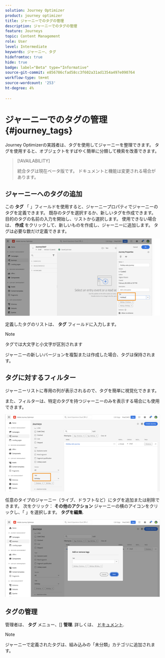 ```yaml
---
solution: Journey Optimizer
product: journey optimizer
title: ジャーニーでのタグの管理
description: ジャーニーでのタグの管理
feature: Journeys
topic: Content Management
role: User
level: Intermediate
keywords: ジャーニー、タグ
hidefromtoc: true
hide: true
badge: label="Beta" type="Informative"
source-git-commit: e856786cfad58cc3f602a31ad1354a497e090764
workflow-type: tm+mt
source-wordcount: '253'
ht-degree: 4%

---
```


# ジャーニーでのタグの管理 {#journey_tags}

Journey Optimizerの実践者は、タグを使用してジャーニーを整理できます。 タグを使用すると、オブジェクトをすばやく簡単に分類して検索を改善できます。

>[!AVAILABILITY]
>
> 統合タグは現在ベータ版です。 ドキュメントと機能は変更される場合があります。

## ジャーニーへのタグの追加

この **タグ** 「 」フィールドを使用すると、ジャーニープロパティでジャーニーのタグを定義できます。 既存のタグを選択するか、新しいタグを作成できます。 目的のタグの名前の入力を開始し、リストから選択します。 使用できない場合は、 **作成** をクリックして、新しいものを作成し、ジャーニーに追加します。 タグは必要な数だけ定義できます。

![](assets/tags1.png)

定義したタグのリストは、 **タグ** フィールドに入力します。

>[!NOTE]
>
> タグでは大文字と小文字が区別されます
> 
> ジャーニーの新しいバージョンを複製または作成した場合、タグは保持されます。

## タグに対するフィルター

ジャーニーリストに専用の列が表示されるので、タグを簡単に視覚化できます。

また、フィルターは、特定のタグを持つジャーニーのみを表示する場合にも使用できます。

![](assets/tags2.png)

任意のタイプのジャーニー（ライブ、ドラフトなど）にタグを追加または削除できます。 次をクリック： **その他のアクション** ジャーニーの横のアイコンをクリックし、「 」を選択します。 **タグを編集**.

![](assets/tags3.png)

## タグの管理

管理者は、 **タグ** メニュー、[] **管理**. 詳しくは、 [ドキュメント](https://experienceleague.adobe.com/docs/experience-platform/administrative-tags/overview.html).

>[!NOTE]
>
> ジャーニーで定義されたタグは、組み込みの「未分類」カテゴリに追加されます。
